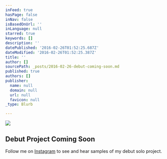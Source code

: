```yaml
---
inFeed: true
hasPage: false
inNav: false
isBasedOnUrl: ''
inLanguage: null
starred: true
keywords: []
description: ''
datePublished: '2016-02-26T01:52:25.687Z'
dateModified: '2016-02-26T01:52:25.387Z'
title: ''
author: []
sourcePath: _posts/2016-02-26-debut-coming-soon.md
published: true
authors: []
publisher:
  name: null
  domain: null
  url: null
  favicon: null
_type: Blurb

---
```

![](https://s3-us-west-2.amazonaws.com/the-grid-img/p/4654e9fb53e7bbeb837ce403965837ac3b3679cc.png)

## Debut Project Coming Soon

Follow me on [Instagram][0] to see and hear samples of my debut solo project.

[0]: http://instagram.com/hakimcallier